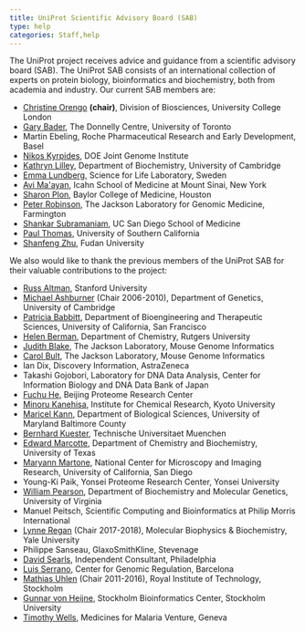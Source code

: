 ```yaml
---
title: UniProt Scientific Advisory Board (SAB)
type: help
categories: Staff,help
---
```


The UniProt project receives advice and guidance from a scientific advisory board (SAB). The UniProt SAB consists of an international collection of experts on protein biology, bioinformatics and biochemistry, both from academia and industry. Our current SAB members are:

-   [Christine Orengo](https://www.ucl.ac.uk/orengo-group/lab-members/christine-orengo) **(chair)**, Division of Biosciences, University College London
-   [Gary Bader](http://www.moleculargenetics.utoronto.ca/faculty/2014/10/7/gary-bader), The Donnelly Centre, University of Toronto
-   Martin Ebeling, Roche Pharmaceutical Research and Early Development, Basel
-   [Nikos Kyrpides](https://jgi.doe.gov/our-science/scientists-jgi/microbiome-data-science/), DOE Joint Genome Institute
-   [Kathryn Lilley](https://www.bioc.cam.ac.uk/research/lilley), Department of Biochemistry, University of Cambridge
-   [Emma Lundberg](https://www.scilifelab.se/researchers/emma-lundberg/), Science for Life Laboratory, Sweden
-   [Avi Ma'ayan](https://icahn.mssm.edu/profiles/avi-maayan), Icahn School of Medicine at Mount Sinai, New York
-   [Sharon Plon](https://www.bcm.edu/people/view/sharon-plon-m-d-ph-d/chromosomes-chromatin-and-dna-biology-genetics-faculty-m-z-chromosomes-chromatin-and-dna-biology/b2601d8d-ffed-11e2-be68-080027880ca6/babc3eb0-c422-11e3-a42d-005056b104be), Baylor College of Medicine, Houston
-   [Peter Robinson](https://www.jax.org/research-and-faculty/faculty/peter-robinson), The Jackson Laboratory for Genomic Medicine, Farmington
-   [Shankar Subramaniam](https://medschool.ucsd.edu/som/cmm/faculty/Pages/Shankar-Subramaniam.aspx), UC San Diego School of Medicine
-   [Paul Thomas](https://keck.usc.edu/faculty-search/paul-denis-thomas/), University of Southern California
-   [Shanfeng Zhu](http://datamining-iip.fudan.edu.cn/), Fudan University

We also would like to thank the previous members of the UniProt SAB for their valuable contributions to the project:

-   [Russ Altman](https://profiles.stanford.edu/russ-altman), Stanford University
-   [Michael Ashburner](http://www.gen.cam.ac.uk/research-groups/ashburner) (Chair 2006-2010), Department of Genetics, University of Cambridge
-   [Patricia Babbitt](http://babbittlab.compbio.ucsf.edu/), Department of Bioengineering and Therapeutic Sciences, University of California, San Francisco
-   [Helen Berman](http://rutchem.rutgers.edu/berman_helen_m), Department of Chemistry, Rutgers University
-   [Judith Blake](https://www.jax.org/research-and-faculty/faculty/judy-blake), The Jackson Laboratory, Mouse Genome Informatics
-   [Carol Bult](https://www.jax.org/research-and-faculty/faculty/carol-bult), The Jackson Laboratory, Mouse Genome Informatics
-   Ian Dix, Discovery Information, AstraZeneca
-   Takashi Gojobori, Laboratory for DNA Data Analysis, Center for Information Biology and DNA Data Bank of Japan
-   [Fuchu He](http://www.bprc.ac.cn/bprc/English/expert/2008/0729/picture_1.html), Beijing Proteome Research Center
-   [Minoru Kanehisa](http://kanehisa.kuicr.kyoto-u.ac.jp/People/kanehisa.html), Institute for Chemical Research, Kyoto University
-   [Maricel Kann](http://biology.umbc.edu/directory/faculty/kann/), Department of Biological Sciences, University of Maryland Baltimore County
-   [Bernhard Kuester](http://www.professoren.tum.de/en/kuester-bernhard/), Technische Universitaet Muenchen
-   [Edward Marcotte](http://www.marcottelab.org/index.php/Main_Page), Department of Chemistry and Biochemistry, University of Texas
-   [Maryann Martone](https://neurosciences.ucsd.edu/faculty/Pages/maryann-martone.aspx), National Center for Microscopy and Imaging Research, University of California, San Diego
-   Young-Ki Paik, Yonsei Proteome Research Center, Yonsei University
-   [William Pearson](http://www.people.virginia.edu/%7Ewrp/), Department of Biochemistry and Molecular Genetics, University of Virginia
-   Manuel Peitsch, Scientific Computing and Bioinformatics at Philip Morris International
-   [Lynne Regan](https://medicine.yale.edu/mbb/faculty/lynne_regan.profile) (Chair 2017-2018), Molecular Biophysics & Biochemistry, Yale University
-   Philippe Sanseau, GlaxoSmithKline, Stevenage
-   [David Searls](http://www.linkedin.com/in/davidsearls), Independent Consultant, Philadelphia
-   [Luis Serrano](http://www.crg.eu/en/luis_serrano), Center for Genomic Regulation, Barcelona
-   [Mathias Uhlen](http://www.biotech.kth.se/proteomics/info/uhlen.html) (Chair 2011-2016), Royal Institute of Technology, Stockholm
-   [Gunnar von Heijne](http://www.sbc.su.se/gunnar/), Stockholm Bioinformatics Center, Stockholm University
-   [Timothy Wells](http://www.mmv.org/about-us/our-team/tim-wells), Medicines for Malaria Venture, Geneva
